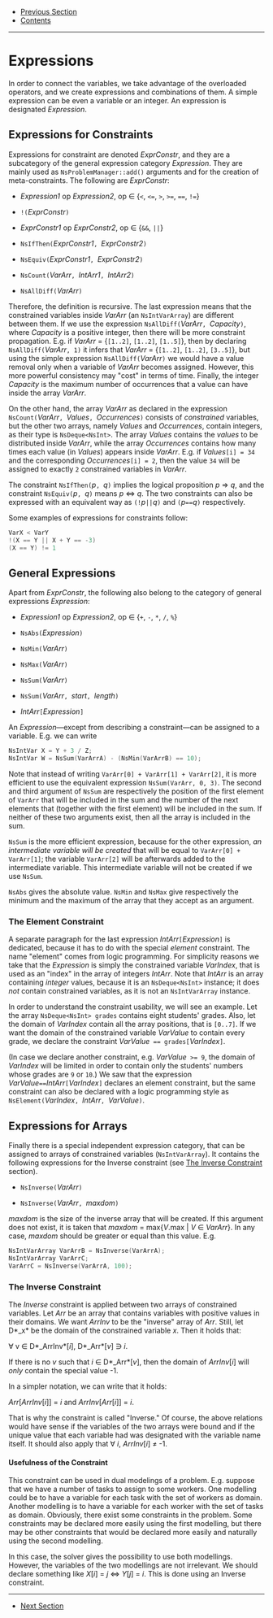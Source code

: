  - [Previous Section](ProblemManager.md)
 - [Contents](README.md)
------------------------


# Expressions

In order to connect the variables, we take advantage of the
overloaded operators, and we create expressions and
combinations of them. A simple expression can be even a
variable or an integer. An expression is designated
_Expression_.


## Expressions for Constraints

Expressions for constraint are denoted _ExprConstr_, and
they are a subcategory of the general expression category
_Expression_. They are mainly used as
`NsProblemManager::add()` arguments and for the creation of
meta-constraints. The following are _ExprConstr_:

 * _Expression1_ op _Expression2_, op ∈ {`<`, `<=`, `>`,
   `>=`, `==`, `!=`}

 * `!(`_ExprConstr_`)`

 * _ExprConstr1_ op _ExprConstr2_, op ∈ {`&&`, `||`}

 * `NsIfThen(`_ExprConstr1_`, `_ExprConstr2_`)`

 * `NsEquiv(`_ExprConstr1_`, `_ExprConstr2_`)`

 * `NsCount(`_VarArr_`, `_IntArr1_`, `_IntArr2_`)`

 * `NsAllDiff(`_VarArr_`)`

Therefore, the definition is recursive. The last expression
means that the constrained variables inside _VarArr_ (an
`NsIntVarArray`) are different between them. If we use the
expression `NsAllDiff(`_VarArr_`, `_Capacity_`)`, where
_Capacity_ is a positive integer, then there will be more
constraint propagation. E.g. if _VarArr_ = {`[1..2]`,
`[1..2]`, `[1..5]`}, then by declaring
`NsAllDiff(`_VarArr_`, 1)` it infers that _VarArr_ =
{`[1..2]`, `[1..2]`, `[3..5]`}, but using the simple
expression `NsAllDiff(`_VarArr_`)` we would have a value
removal only when a variable of _VarArr_ becomes assigned.
However, this more powerful consistency may "cost" in terms
of time. Finally, the integer _Capacity_ is the maximum
number of occurrences that a value can have inside the array
_VarArr_.

On the other hand, the array _VarArr_ as declared in the
expression `NsCount(`_VarArr_`, `_Values_`,
`_Occurrences_`)` consists of _constrained_ variables, but
the other two arrays, namely _Values_ and _Occurrences_,
contain integers, as their type is `NsDeque<NsInt>`. The
array _Values_ contains the _values_ to be distributed
inside _VarArr_, while the array _Occurrences_ contains how
many times each value (in _Values_) appears inside _VarArr_.
E.g. if _Values_`[i] = 34` and the corresponding
_Occurrences_`[i] = 2`, then the value `34` will be assigned
to exactly `2` constrained variables in _VarArr_.

The constraint `NsIfThen(`_p_`, `_q_`)` implies the logical
proposition _p_ ⇒ _q_, and the constraint `NsEquiv(`_p_`,
`_q_`)` means _p_ ⇔ _q_. The two constraints can also be
expressed with an equivalent way as `(!`_p_` || `_q_`)` and
`(`_p_` == `_q_`)` respectively.

Some examples of expressions for constraints follow:

```c++
VarX < VarY
!(X == Y || X + Y == -3)
(X == Y) != 1
```


## General Expressions

Apart from _ExprConstr_, the following also belong to the
category of general expressions _Expression_:

 * _Expression1_ op _Expression2_, op ∈ {`+`, `-`, `*`, `/`,
   `%`}

 * `NsAbs(`_Expression_`)`

 * `NsMin(`_VarArr_`)`

 * `NsMax(`_VarArr_`)`

 * `NsSum(`_VarArr_`)`

 * `NsSum(`_VarArr_`, `_start_`, `_length_`)`

 * _IntArr_`[`_Expression_`]`

An _Expression_—except from describing a constraint—can be
assigned to a variable. E.g. we can write

```c++
NsIntVar X = Y + 3 / Z;
NsIntVar W = NsSum(VarArrA) - (NsMin(VarArrB) == 10);
```

Note that instead of writing `VarArr[0] + VarArr[1] +
VarArr[2]`, it is more efficient to use the equivalent
expression `NsSum(VarArr, 0, 3)`. The second and third
argument of `NsSum` are respectively the position of the
first element of `VarArr` that will be included in the sum
and the number of the next elements that (together with the
first element) will be included in the sum. If neither of
these two arguments exist, then all the array is included in
the sum.

`NsSum` is the more efficient expression, because for the
other expression, _an intermediate variable will be created_
that will be equal to `VarArr[0] + VarArr[1]`; the variable
`VarArr[2]` will be afterwards added to the intermediate
variable. This intermediate variable will not be created if
we use `NsSum`.

`NsAbs` gives the absolute value. `NsMin` and `NsMax` give
respectively the minimum and the maximum of the array that
they accept as an argument.


### The Element Constraint

A separate paragraph for the last expression
_IntArr_`[`_Expression_`]` is dedicated, because it has to
do with the special _element_ constraint. The name "element"
comes from logic programming. For simplicity reasons we take
that the _Expression_ is simply the constrained variable
_VarIndex_, that is used as an "index" in the array of
integers _IntArr_. Note that _IntArr_ is an array containing
_integer_ values, because it is an `NsDeque<NsInt>`
instance; it does _not_ contain constrained variables, as it
is not an `NsIntVarArray` instance.

In order to understand the constraint usability, we will see
an example. Let the array `NsDeque<NsInt> grades` contains
eight students' grades. Also, let the domain of _VarIndex_
contain all the array positions, that is `[0..7]`. If we
want the domain of the constrained variable _VarValue_ to
contain every grade, we declare the constraint _VarValue_`
== grades[`_VarIndex_`]`.

(In case we declare another constraint, e.g. _VarValue_` >=
9`, the domain of _VarIndex_ will be limited in order to
contain only the students' numbers whose grades are `9` or
`10`.) We saw that the expression _VarValue_` ==
`_IntArr_`[`_VarIndex_`]` declares an element constraint,
but the same constraint can also be declared with a logic
programming style as `NsElement(`_VarIndex_`, `_IntArr_`,
`_VarValue_`)`.


## Expressions for Arrays

Finally there is a special independent expression category,
that can be assigned to arrays of constrained variables
(`NsIntVarArray`). It contains the following expressions for
the Inverse constraint (see [The Inverse
Constraint](#the-inverse-constraint) section).

 * `NsInverse(`_VarArr_`)`

 * `NsInverse(`_VarArr_`, `_maxdom_`)`

_maxdom_ is the size of the inverse array that will be
created. If this argument does not exist, it is taken that
_maxdom_ = max{_V_.max | _V_ ∈ _VarArr_}. In any case,
_maxdom_ should be greater or equal than this value. E.g.

```c++
NsIntVarArray VarArrB = NsInverse(VarArrA);
NsIntVarArray VarArrC;
VarArrC = NsInverse(VarArrA, 100);
```


### The Inverse Constraint

The _Inverse_ constraint is applied between two arrays of
constrained variables. Let _Arr_ be an array that contains
variables with positive values in their domains. We want
_ArrInv_ to be the "inverse" array of _Arr_. Still, let
D*_x* be the domain of the constrained variable _x_. Then it
holds that:

∀ v ∈ D*_ArrInv*[*i*], D*_Arr*[*v*] ∋ *i*.

If there is no _v_ such that _i_ ∈ D*_Arr*[*v*], then the
domain of *ArrInv*[*i*] will _only_ contain the special
value -1.

In a simpler notation, we can write that it holds:

_Arr_[_ArrInv_[_i_]] = _i_ and _ArrInv_[_Arr_[_i_]] = _i_.

That is why the constraint is called "Inverse." Of course,
the above relations would have sense if the variables of the
two arrays were bound and if the unique value that each
variable had was designated with the variable name itself.
It should also apply that ∀ _i_, _ArrInv_[_i_] ≠ -1.


#### Usefulness of the Constraint

This constraint can be used in dual modelings of a problem.
E.g. suppose that we have a number of tasks to assign to
some workers. One modelling could be to have a variable for
each task with the set of workers as domain. Another
modelling is to have a variable for each worker with the set
of tasks as domain. Obviously, there exist some constraints
in the problem. Some constraints may be declared more easily
using the first modelling, but there may be other
constraints that would be declared more easily and naturally
using the second modelling.

In this case, the solver gives the possibility to use both
modellings. However, the variables of the two modellings are
not irrelevant. We should declare something like _X_[_i_] =
_j_ ⇔ _Y_[_j_] = _i_. This is done using an Inverse
constraint.

------------------------------
 - [Next Section](Examples.md)
